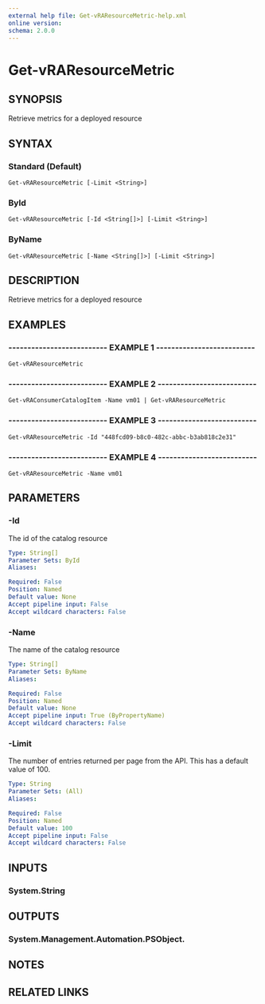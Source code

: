 ```yaml
---
external help file: Get-vRAResourceMetric-help.xml
online version: 
schema: 2.0.0
---
```


# Get-vRAResourceMetric

## SYNOPSIS
Retrieve metrics for a deployed resource

## SYNTAX

### Standard (Default)
```
Get-vRAResourceMetric [-Limit <String>]
```

### ById
```
Get-vRAResourceMetric [-Id <String[]>] [-Limit <String>]
```

### ByName
```
Get-vRAResourceMetric [-Name <String[]>] [-Limit <String>]
```

## DESCRIPTION
Retrieve metrics for a deployed resource

## EXAMPLES

### -------------------------- EXAMPLE 1 --------------------------
```
Get-vRAResourceMetric
```

### -------------------------- EXAMPLE 2 --------------------------
```
Get-vRAConsumerCatalogItem -Name vm01 | Get-vRAResourceMetric
```

### -------------------------- EXAMPLE 3 --------------------------
```
Get-vRAResourceMetric -Id "448fcd09-b8c0-482c-abbc-b3ab818c2e31"
```

### -------------------------- EXAMPLE 4 --------------------------
```
Get-vRAResourceMetric -Name vm01
```

## PARAMETERS

### -Id
The id of the catalog resource

```yaml
Type: String[]
Parameter Sets: ById
Aliases: 

Required: False
Position: Named
Default value: None
Accept pipeline input: False
Accept wildcard characters: False
```

### -Name
The name of the catalog resource

```yaml
Type: String[]
Parameter Sets: ByName
Aliases: 

Required: False
Position: Named
Default value: None
Accept pipeline input: True (ByPropertyName)
Accept wildcard characters: False
```

### -Limit
The number of entries returned per page from the API.
This has a default value of 100.

```yaml
Type: String
Parameter Sets: (All)
Aliases: 

Required: False
Position: Named
Default value: 100
Accept pipeline input: False
Accept wildcard characters: False
```

## INPUTS

### System.String

## OUTPUTS

### System.Management.Automation.PSObject.

## NOTES

## RELATED LINKS

